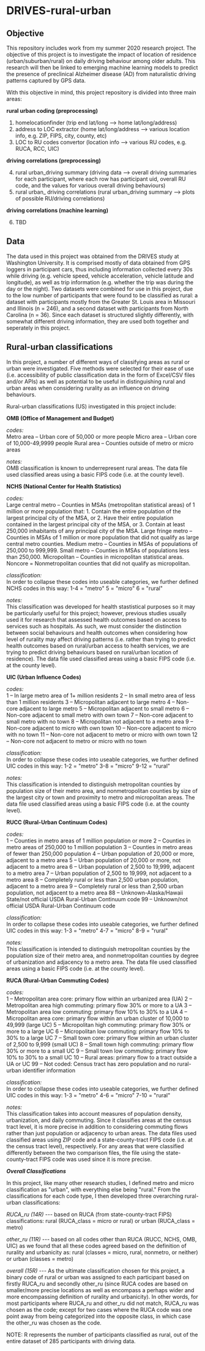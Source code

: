 # DRIVES-rural-urban

## Objective
This repository includes work from my summer 2020 research project. The objective of this project is to investigate the impact of location of residence (urban/suburban/rural) on daily driving behaviour among older adults. This research will then be linked to emerging machine learning models to predict the presence of preclinical Alzheimer disease (AD) from naturalistic driving patterns captured by GPS data.

With this objective in mind, this project repository is divided into three main areas:

**rural urban coding (preprocessing)**

1. homelocationfinder (trip end lat/long --> home lat/long/address)
2. address to LOC extractor (home lat/long/address --> various location info, e.g. ZIP, FIPS, city, county, etc)
3. LOC to RU codes convertor (location info --> various RU codes, e.g. RUCA, RCC, UIC)

**driving correlations (preprocessing)**

4. rural urban_driving summary (driving data --> overall driving summaries for each participant, where each row has participant uid, overall RU code, and the values for various overall driving behaviours)
5. rural urban_ driving correlations (rural urban_driving summary --> plots of possible RU/driving correlations)

**driving correlations (machine learning)**  

6. TBD

## Data

The data used in this project was obtained from the DRIVES study at Washington University. It is comprised mostly of data obtained from GPS loggers in participant cars, thus including information collected every 30s while driving (e.g. vehicle speed, vehicle acceleration, vehicle latitude and longitude), as well as trip information (e.g. whether the trip was during the day or the night). Two datasets were combined for use in this project, due to the low number of participants that were found to be classified as rural: a dataset with participants mostly from the Greater St. Louis area in Missouri and Illinois (n = 246), and a second dataset with participants from North Carolina (n = 36). Since each dataset is structured slightly differently, with somewhat different driving information, they are used both together and seperately in this project.


## Rural-urban classifications

In this project, a number of different ways of classifying areas as rural or urban were investigated. Five methods were selected for their ease of use (i.e. accessibility of public classification data in the form of Excel/CSV files and/or APIs) as well as potential to be useful in distinguishing rural and urban areas when considering rurality as an influence on driving behaviours.

Rural-urban classifications (US) investigated in this project include:

**OMB (Office of Management and Budget)**

*codes:*  
Metro area – Urban core of 50,000 or more people
Micro area  – Urban core of 10,000-49,9999 people
Rural area – Counties outside of metro or micro areas

*notes:*  
OMB classification is known to underrepresent rural areas. The data file used classified areas using a basic FIPS code (i.e. at the county level).


**NCHS (National Center for Health Statistics)**

*codes:*  
Large central metro – Counties in MSAs (metropolitan statistical areas) of 1 million or more population that: 1. Contain the entire population of the largest principal city of the MSA, or 2. Have their entire population contained in the largest principal city of the MSA, or 3. Contain at least 250,000 inhabitants of any principal city of the MSA.
Large fringe metro – Counties in MSAs of 1 million or more population that did not qualify as large central metro counties.
Medium metro – Counties in MSAs of populations of 250,000 to 999,999.
Small metro – Counties in MSAs of populations less than 250,000.
Micropolitan – Counties in micropolitan statistical areas.
Noncore = Nonmetropolitan counties that did not qualify as micropolitan.

*classification:*  
In order to collapse these codes into useable categories, we further defined NCHS codes in this way:
1-4 = "metro"
5 = "micro"
6 = "rural"

*notes:*  
This classification was developed for health stastistical purposes so it may be particularly useful for this project; however, previous studies usually used it for research that assessed health outcomes based on access to services such as hospitals. As such, we must consider the distinction between social behaviours and health outcomes when considering how level of rurality may affect driving patterns (i.e. rather than trying to predict health outcomes based on rural/urban access to health services, we are trying to predict driving behaviours based on rural/urban location of residence). The data file used classified areas using a basic FIPS code (i.e. at the county level).


**UIC (Urban Influence Codes)**

*codes:*  
1 – In large metro area of 1+ million residents
2 – In small metro area of less than 1 million residents
3 – Micropolitan adjacent to large metro
4 – Non-core adjacent to large metro
5 – Micropolitan adjacent to small metro
6 – Non-core adjacent to small metro with own town
7 – Non-core adjacent to small metro with no town
8 – Micropolitan not adjacent to a metro area
9 – Non-core adjacent to micro with own town
10 – Non-core adjacent to micro with no town
11 – Non-core not adjacent to metro or micro with own town
12 – Non-core not adjacent to metro or micro with no town

*classification:*  
In order to collapse these codes into useable categories, we further defined UIC codes in this way:
1-2 = "metro"
3-8 = "micro"
9-12 = "rural"

*notes:*  
This classification is intended to distinguish metropolitan counties by population size of their metro area, and nonmetropolitan counties by size of the largest city or town and proximity to metro and micropolitan areas. The data file used classified areas using a basic FIPS code (i.e. at the county level).

**RUCC (Rural-Urban Continuum Codes)**

*codes:*  
1 – Counties in metro areas of 1 million population or more
2 – Counties in metro areas of 250,000 to 1 million population
3 – Counties in metro areas of fewer than 250,000 population
4 – Urban population of 20,000 or more, adjacent to a metro area
5 – Urban population of 20,000 or more, not adjacent to a metro area
6 – Urban population of 2,500 to 19,999, adjacent to a metro area
7 – Urban population of 2,500 to 19,999, not adjacent to a metro area
8 – Completely rural or less than 2,500 urban population, adjacent to a metro area
9 – Completely rural or less than 2,500 urban population, not adjacent to a metro area
88 – Unknown-Alaska/Hawaii State/not official USDA Rural-Urban Continuum code
99 – Unknown/not official USDA Rural-Urban Continuum code

*classification:*  
In order to collapse these codes into useable categories, we further defined UIC codes in this way:
1-3 = "metro"
4-7 = "micro"
8-9 = "rural"

*notes:*  
This classification is intended to distinguish metropolitan counties by the population size of their metro area, and nonmetropolitan counties by degree of urbanization and adjacency to a metro area. The data file used classified areas using a basic FIPS code (i.e. at the county level).


**RUCA (Rural-Urban Commuting Codes)**

*codes:*  
1	– Metropolitan area core: primary flow within an urbanized area (UA)
2	– Metropolitan area high commuting: primary flow 30% or more to a UA
3	– Metropolitan area low commuting: primary flow 10% to 30% to a UA
4	– Micropolitan area core: primary flow within an urban cluster of 10,000 to 49,999 (large UC)
5	– Micropolitan high commuting: primary flow 30% or more to a large UC
6	– Micropolitan low commuting: primary flow 10% to 30% to a large UC
7	– Small town core: primary flow within an urban cluster of 2,500 to 9,999 (small UC)
8	– Small town high commuting: primary flow 30% or more to a small UC
9	– Small town low commuting: primary flow 10% to 30% to a small UC
10 – Rural areas: primary flow to a tract outside a UA or UC
99 – Not coded: Census tract has zero population and no rural-urban identifier information

*classification:*  
In order to collapse these codes into useable categories, we further defined UIC codes in this way:
1-3 = "metro"
4-6 = "micro"
7-10 = "rural"

*notes:*  
This classification takes into account measures of population density, urbanization, and daily commuting. Since it classifies areas at the census tract level, it is more precise in addition to considering commuting flows rather than just population or adjacency to urban areas. The data files used classified areas using ZIP code and a state-county-tract FIPS code (i.e. at the census tract level), respectively. For any areas that were classified differently between the two comparison files, the file using the state-county-tract FIPS code was used since it is more precise.


***Overall Classifications***  

In this project, like many other research studies, I defined metro and micro classification as "urban", with everything else being "rural." From the classifications for each code type, I then developed three overarching rural-urban classifications:

*RUCA_ru (14R)* --- based on RUCA (from state-county-tract FIPS) classifications: rural (RUCA_class = micro or rural) or urban (RUCA_class = metro)

*other_ru (11R)* --- based on all codes other than RUCA (RUCC, NCHS, OMB, UIC) as we found that all these codes agreed based on the definition of rurality and urbanicity as: rural (classes = micro, rural, nonmetro, or neither) or urban (classes = metro)

*overall (15R)* --- As the ultimate classification chosen for this project, a binary code of rural or urban was assigned to each participant based on firstly RUCA_ru and secondly other_ru (since RUCA codes are based on smaller/more precise locations as well as encompass a perhaps wider and more encompassing definition of rurality and urbanicity). In other words, for most participants where RUCA_ru and other_ru did not match, RUCA_ru was chosen as the code; except for two cases where the RUCA code was one point away from being categorized into the opposite class, in which case the other_ru was chosen as the code. 

NOTE: R represents the number of participants classified as rural, out of the entire dataset of 285 participants with driving data.
